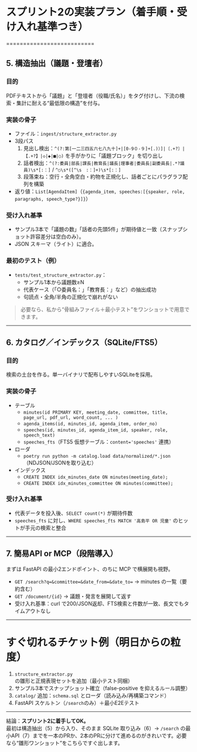# スプリント2の実装プラン（着手順・受け入れ基準つき）
==========================

5\. 構造抽出（議題・登壇者）
----------------

### 目的

PDFテキストから「議題」と「登壇者（役職/氏名）」をタグ付けし、下流の検索・集計に耐える“最低限の構造”を付与。

### 実装の骨子

*   ファイル：`ingest/structure_extractor.py`
*   3段パス
    1.  見出し検出：`^(?:第[一二三四五六七八九十]+|[0-9０-９]+[.)）]|〔.+?〕|【.+?】|◇|◆|■|○)` を手がかりに「議題ブロック」を切り出し
    2.  話者検出：`^(?:委員|部長|課長|教育長|議長|理事者|委員長|副委員長|.*?議員)\s*[:：]` / `^○\s*([^\s　:：]+)\s*[:：]`
    3.  段落束ね：空行・全角空白・約物を正規化し、話者ごとにパラグラフ配列を構築
*   返り値：`List[AgendaItem]`（`{agenda_item, speeches:[{speaker, role, paragraphs, speech_type?}]}`）

### 受け入れ基準

*   サンプル3本で「議題の数」「話者の先頭5件」が期待値と一致（スナップショット許容差分は空白のみ）。
*   JSON スキーマ（ライト）に適合。

### 最初のテスト（例）

*   `tests/test_structure_extractor.py`：
    *   サンプル1本から議題数≥N
    *   代表ケース（「○委員名：」「教育長：」など）の抽出成功
    *   句読点・全角/半角の正規化で崩れがない

> 必要なら、私から“骨組みファイル＋最小テスト”をワンショットで用意できます。

* * *

6\. カタログ／インデックス（SQLite/FTS5）
----------------------------

### 目的

検索の土台を作る。単一バイナリで配布しやすいSQLiteを採用。

### 実装の骨子

*   テーブル
    *   `minutes(id PRIMARY KEY, meeting_date, committee, title, page_url, pdf_url, word_count, ... )`
    *   `agenda_items(id, minutes_id, agenda_item, order_no)`
    *   `speeches(id, minutes_id, agenda_item_id, speaker, role, speech_text)`
    *   `speeches_fts`（FTS5 仮想テーブル：`content='speeches'` 連携）
*   ローダ
    *   `poetry run python -m catalog.load data/normalized/*.json`（NDJSON/JSONを取り込む）
*   インデックス
    *   `CREATE INDEX idx_minutes_date ON minutes(meeting_date);`
    *   `CREATE INDEX idx_minutes_committee ON minutes(committee);`

### 受け入れ基準

*   代表データを投入後、`SELECT count(*)` が期待件数
*   `speeches_fts` に対し、`WHERE speeches_fts MATCH '高島平 OR 児童'` のヒットが手元の検索と整合

* * *

7\. 簡易API or MCP（段階導入）
----------------------

まずは FastAPI の最小2エンドポイント、のちに MCP で横展開も視野。

*   `GET /search?q=&committee=&date_from=&date_to=` → minutes の一覧（要約含む）
*   `GET /document/{id}` → 議題・発言を展開して返す
*   受け入れ基準：curl で200/JSON返却、FTS検索と件数が一致、長文でもタイムアウトなし

* * *

すぐ切れるチケット例（明日からの粒度）
===================

1.  `structure_extractor.py` の雛形と正規表現セットを追加（最小テスト同梱）
2.  サンプル3本でスナップショット確立（false-positive を抑えるルール調整）
3.  `catalog/` 追加：`schema.sql` とローダ（読み込み/再構築コマンド）
4.  FastAPI スケルトン（`/search`のみ）＋最小E2Eテスト

* * *

結論：**スプリント2に着手してOK。**  
最初は構造抽出（5）から入り、そのまま SQLite 取り込み（6）→ `/search` の最小API（7）までを一本のPRか、2本のPRに分けて進めるのがきれいです。必要なら“雛形ワンショット”をこちらですぐ出します。